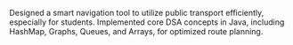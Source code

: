 Designed a smart navigation tool to utilize public transport efficiently, especially for students. Implemented core DSA concepts in Java, including HashMap, Graphs, Queues, and Arrays, for optimized route planning.
